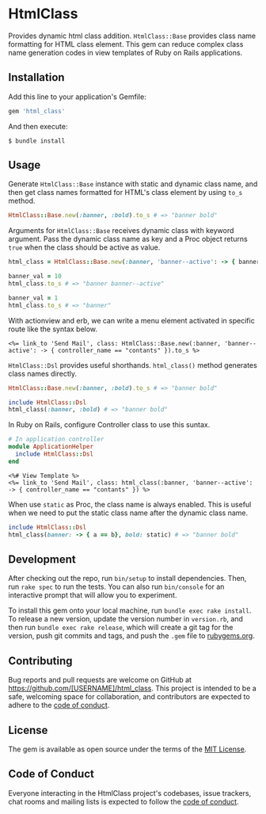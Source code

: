 # HtmlClass

Provides dynamic html class addition.
`HtmlClass::Base` provides class name formatting for HTML class element.
This gem can reduce complex class name generation codes in view templates of Ruby on Rails applications.

## Installation

Add this line to your application's Gemfile:

```ruby
gem 'html_class'
```

And then execute:

    $ bundle install

## Usage
Generate `HtmlClass::Base` instance with static and dynamic class name, and then get class names formatted for HTML's class element by using `to_s` method.

```ruby
HtmlClass::Base.new(:banner, :bold).to_s # => "banner bold"
```

Arguments for `HtmlClass::Base` receives dynamic class with keyword argument.
Pass the dynamic class name as key and a Proc object returns `true` when the class should be active as value.

```ruby
html_class = HtmlClass::Base.new(:banner, 'banner--active': -> { banner_val > 4 })

banner_val = 10
html_class.to_s # => "banner banner--active"

banner_val = 1
html_class.to_s # => "banner"
```

With actionview and erb, we can write a menu element activated in specific route like the syntax below.
```erb
<%= link_to 'Send Mail', class: HtmlClass::Base.new(:banner, 'banner--active': -> { controller_name == "contants" }).to_s %>
```

`HtmlClass::Dsl` provides useful shorthands.
`html_class()` method generates class names directly.


```ruby
HtmlClass::Base.new(:banner, :bold).to_s # => "banner bold"

include HtmlClass::Dsl
html_class(:banner, :bold) # => "banner bold"
```

In Ruby on Rails, configure Controller class to use this suntax.

```ruby
# In application controller
module ApplicationHelper
  include HtmlClass::Dsl
end
```

```erb
<%# View Template %>
<%= link_to 'Send Mail', class: html_class(:banner, 'banner--active': -> { controller_name == "contants" }) %>
```

When use `static` as Proc, the class name is always enabled. This is useful when we need to put the static class name after the dynamic class name.

```ruby
include HtmlClass::Dsl
html_class(banner: -> { a == b}, bold: static) # => "banner bold"
```

## Development

After checking out the repo, run `bin/setup` to install dependencies. Then, run `rake spec` to run the tests. You can also run `bin/console` for an interactive prompt that will allow you to experiment.

To install this gem onto your local machine, run `bundle exec rake install`. To release a new version, update the version number in `version.rb`, and then run `bundle exec rake release`, which will create a git tag for the version, push git commits and tags, and push the `.gem` file to [rubygems.org](https://rubygems.org).

## Contributing

Bug reports and pull requests are welcome on GitHub at https://github.com/[USERNAME]/html_class. This project is intended to be a safe, welcoming space for collaboration, and contributors are expected to adhere to the [code of conduct](https://github.com/[USERNAME]/html_class/blob/master/CODE_OF_CONDUCT.md).


## License

The gem is available as open source under the terms of the [MIT License](https://opensource.org/licenses/MIT).

## Code of Conduct

Everyone interacting in the HtmlClass project's codebases, issue trackers, chat rooms and mailing lists is expected to follow the [code of conduct](https://github.com/[USERNAME]/html_class/blob/master/CODE_OF_CONDUCT.md).
